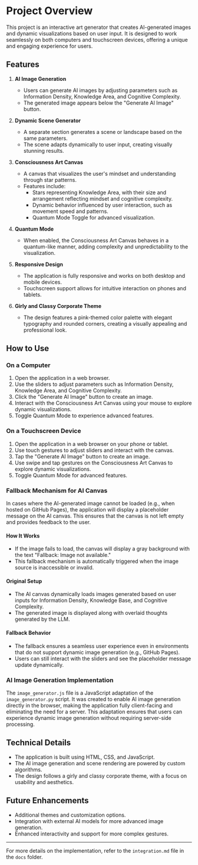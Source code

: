 # Project Overview

This project is an interactive art generator that creates AI-generated images and dynamic visualizations based on user input. It is designed to work seamlessly on both computers and touchscreen devices, offering a unique and engaging experience for users.

## Features

1. **AI Image Generation**
   - Users can generate AI images by adjusting parameters such as Information Density, Knowledge Area, and Cognitive Complexity.
   - The generated image appears below the "Generate AI Image" button.

2. **Dynamic Scene Generator**
   - A separate section generates a scene or landscape based on the same parameters.
   - The scene adapts dynamically to user input, creating visually stunning results.

3. **Consciousness Art Canvas**
   - A canvas that visualizes the user's mindset and understanding through star patterns.
   - Features include:
     - Stars representing Knowledge Area, with their size and arrangement reflecting mindset and cognitive complexity.
     - Dynamic behavior influenced by user interaction, such as movement speed and patterns.
     - Quantum Mode Toggle for advanced visualization.

4. **Quantum Mode**
   - When enabled, the Consciousness Art Canvas behaves in a quantum-like manner, adding complexity and unpredictability to the visualization.

5. **Responsive Design**
   - The application is fully responsive and works on both desktop and mobile devices.
   - Touchscreen support allows for intuitive interaction on phones and tablets.

6. **Girly and Classy Corporate Theme**
   - The design features a pink-themed color palette with elegant typography and rounded corners, creating a visually appealing and professional look.

## How to Use

### On a Computer
1. Open the application in a web browser.
2. Use the sliders to adjust parameters such as Information Density, Knowledge Area, and Cognitive Complexity.
3. Click the "Generate AI Image" button to create an image.
4. Interact with the Consciousness Art Canvas using your mouse to explore dynamic visualizations.
5. Toggle Quantum Mode to experience advanced features.

### On a Touchscreen Device
1. Open the application in a web browser on your phone or tablet.
2. Use touch gestures to adjust sliders and interact with the canvas.
3. Tap the "Generate AI Image" button to create an image.
4. Use swipe and tap gestures on the Consciousness Art Canvas to explore dynamic visualizations.
5. Toggle Quantum Mode for advanced features.

### Fallback Mechanism for AI Canvas

In cases where the AI-generated image cannot be loaded (e.g., when hosted on GitHub Pages), the application will display a placeholder message on the AI canvas. This ensures that the canvas is not left empty and provides feedback to the user.

#### How It Works
- If the image fails to load, the canvas will display a gray background with the text "Fallback: Image not available."
- This fallback mechanism is automatically triggered when the image source is inaccessible or invalid.

#### Original Setup
- The AI canvas dynamically loads images generated based on user inputs for Information Density, Knowledge Base, and Cognitive Complexity.
- The generated image is displayed along with overlaid thoughts generated by the LLM.

#### Fallback Behavior
- The fallback ensures a seamless user experience even in environments that do not support dynamic image generation (e.g., GitHub Pages).
- Users can still interact with the sliders and see the placeholder message update dynamically.

### AI Image Generation Implementation

The `image_generator.js` file is a JavaScript adaptation of the `image_generator.py` script. It was created to enable AI image generation directly in the browser, making the application fully client-facing and eliminating the need for a server. This adaptation ensures that users can experience dynamic image generation without requiring server-side processing.

## Technical Details

- The application is built using HTML, CSS, and JavaScript.
- The AI image generation and scene rendering are powered by custom algorithms.
- The design follows a girly and classy corporate theme, with a focus on usability and aesthetics.

## Future Enhancements

- Additional themes and customization options.
- Integration with external AI models for more advanced image generation.
- Enhanced interactivity and support for more complex gestures.

---

For more details on the implementation, refer to the `integration.md` file in the `docs` folder.